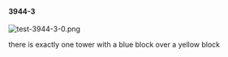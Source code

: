 #### 3944-3
![test-3944-3-0.png](https://github.com/lil-lab/nlvr/raw/master/nlvr/test/images/2/test-3944-3-0.png "test-3944-3-0.png")

there is exactly one tower with a blue block over a yellow block